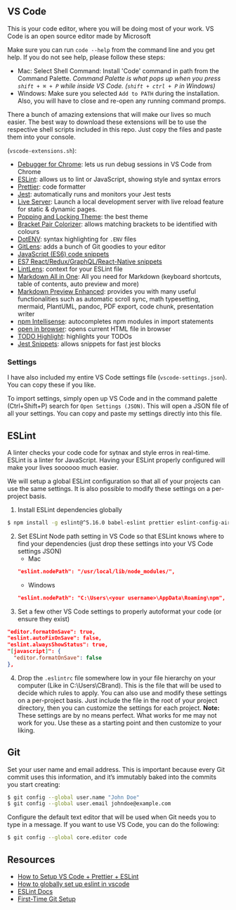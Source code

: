 ## VS Code

This is your code editor, where you will be doing most of your work.
VS Code is an open source editor made by Microsoft

Make sure you can run `code --help` from the command line and you get help. If you do not see help, please follow these steps:
- Mac: Select Shell Command: Install 'Code' command in path from the Command Palette. _Command Palette is what pops up when you press `shift + ⌘ + P` while inside VS Code. (`shift + ctrl + P` in Windows)_
- Windows: Make sure you selected `Add to PATH` during the installation. Also, you will have to close and re-open any running command promps.

There a bunch of amazing extensions that will make our lives so much easier.
The best way to download these extensions will be to use the respective shell scripts included in this repo. Just copy the files and paste them into your console.

(`vscode-extensions.sh`):

- [Debugger for Chrome](https://marketplace.visualstudio.com/items?itemName=msjsdiag.debugger-for-chrome): lets us run debug sessions in VS Code from Chrome
- [ESLint](https://marketplace.visualstudio.com/items?itemName=dbaeumer.vscode-eslint): allows us to lint or JavaScript, showing style and syntax errors
- [Prettier](https://marketplace.visualstudio.com/items?itemName=esbenp.prettier-vscode): code formatter
- [Jest](https://marketplace.visualstudio.com/items?itemName=Orta.vscode-jest): automatically runs and monitors your Jest tests
- [Live Server](https://marketplace.visualstudio.com/items?itemName=ritwickdey.LiveServer): Launch a local development server with live reload feature for static & dynamic pages.
- [Popping and Locking Theme](https://marketplace.visualstudio.com/items?itemName=hedinne.popping-and-locking-vscode): the best theme
- [Bracket Pair Colorizer](https://marketplace.visualstudio.com/items?itemName=CoenraadS.bracket-pair-colorizer): allows matching brackets to be identified with colours
- [DotENV](https://marketplace.visualstudio.com/items?itemName=mikestead.dotenv): syntax highlighting for `.ENV` files
- [GitLens](https://marketplace.visualstudio.com/items?itemName=eamodio.gitlens): adds a bunch of Git goodies to your editor
- [JavaScript (ES6) code snippets](https://marketplace.visualstudio.com/items?itemName=xabikos.JavaScriptSnippets)
- [ES7 React/Redux/GraphQL/React-Native snippets](https://marketplace.visualstudio.com/items?itemName=dsznajder.es7-react-js-snippets)
- [LintLens](https://marketplace.visualstudio.com/items?itemName=ghmcadams.lintlens): context for your ESLint file
- [Markdown All in One](https://marketplace.visualstudio.com/items?itemName=yzhang.markdown-all-in-one): All you need for Markdown (keyboard shortcuts, table of contents, auto preview and more)
- [Markdown Preview Enhanced](https://marketplace.visualstudio.com/items?itemName=shd101wyy.markdown-preview-enhanced): provides you with many useful functionalities such as automatic scroll sync, math typesetting, mermaid, PlantUML, pandoc, PDF export, code chunk, presentation writer
- [npm Intellisense](https://marketplace.visualstudio.com/items?itemName=christian-kohler.npm-intellisense): autocompletes npm modules in import statements
- [open in browser](https://marketplace.visualstudio.com/items?itemName=techer.open-in-browser): opens current HTML file in browser
- [TODO Highlight](https://marketplace.visualstudio.com/items?itemName=wayou.vscode-todo-highlight): highlights your TODOs
- [Jest Snippets](https://marketplace.visualstudio.com/items?itemName=andys8.jest-snippets): allows snippets for fast jest blocks

### Settings

I have also included my entire VS Code settings file (`vscode-settings.json`). 
You can copy these if you like.

To import settings, simply open up VS Code and in the command palette (Ctrl+Shift+P) search for `Open Settings (JSON)`.
This will open a JSON file of all your settings.
You can copy and paste my settings directly into this file.

## ESLint

A linter checks your code code for sytnax and style erros in real-time.
ESLint is a linter for JavaScript.
Having your ESLint properly configured will make your lives soooooo much easier.

We will setup a global ESLint configuration so that all of your projects can use the same settings.
It is also possible to modify these settings on a per-project basis.

1. Install ESLint dependencies globally
  ```sh
  $ npm install -g eslint@^5.16.0 babel-eslint prettier eslint-config-airbnb eslint-config-airbnb-base eslint-plugin-import eslint-plugin-react eslint-config-prettier eslint-config-react-app eslint-plugin-flowtype@^2.50.3 eslint-plugin-jsx-a11y eslint-plugin-prettier eslint-plugin-promise eslint-plugin-react-hooks @typescript-eslint/parser @typescript-eslint/eslint-plugin typescript 
  ```
2. Set ESLint Node path setting in VS Code so that ESLint knows where to find your dependencies (just drop these settings into your VS Code settings JSON)
   - Mac
    ```json
    "eslint.nodePath": "/usr/local/lib/node_modules/",
    ```
   - Windows
   ```json
   "eslint.nodePath": "C:\Users\<your username>\AppData\Roaming\npm",
   ```  
3. Set a few other VS Code settings to properly autoformat your code (or ensure they exist)
  ```json
  "editor.formatOnSave": true,
  "eslint.autoFixOnSave": false,
  "eslint.alwaysShowStatus": true,
  "[javascript]": {
    "editor.formatOnSave": false
  },
  ```
4. Drop the `.eslintrc` file somewhere low in your file hierarchy on your computer (Like in C:\Users\CBrand). This is the file that will be used to decide which rules to apply. You can also use and modify these settings on a per-project basis. Just include the file in the root of your project directory, then you can customize the settings for each project. **Note:** These settings are by no means perfect. What works for me may not work for you. Use these as a starting point and then customize to your liking.

## Git

Set your user name and email address. This is important because every Git commit uses this information, and it’s immutably baked into the commits you start creating:
```sh
$ git config --global user.name "John Doe"
$ git config --global user.email johndoe@example.com
```

Configure the default text editor that will be used when Git needs you to type in a message. If you want to use VS Code, you can do the following:
```sh
$ git config --global core.editor code
```

## Resources

- [How to Setup VS Code + Prettier + ESLint](https://www.youtube.com/watch?v=YIvjKId9m2c)
- [How to globally set up eslint in vscode](https://medium.com/@davidchristophersally/how-to-set-up-eslint-in-vscode-globally-253f25fbaff9)
- [ESLint Docs](https://eslint.org/docs/rules/)
- [First-Time Git Setup](https://git-scm.com/book/en/v2/Getting-Started-First-Time-Git-Setup)
